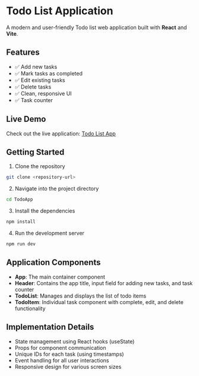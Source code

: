 # Todo List Application

A modern and user-friendly Todo list web application built with **React** and **Vite**.

## Features

- ✅ Add new tasks
- ✅ Mark tasks as completed
- ✅ Edit existing tasks
- ✅ Delete tasks
- ✅ Clean, responsive UI
- ✅ Task counter

## Live Demo

Check out the live application: [Todo List App](https://919hemant.github.io/ToDo-List/)


## Getting Started

1. Clone the repository
```bash
git clone <repository-url>
```

2. Navigate into the project directory
```bash
cd TodoApp
```

3. Install the dependencies
```bash
npm install
```

4. Run the development server
```bash
npm run dev
```

## Application Components

- **App**: The main container component
- **Header**: Contains the app title, input field for adding new tasks, and task counter
- **TodoList**: Manages and displays the list of todo items
- **TodoItem**: Individual task component with complete, edit, and delete functionality

## Implementation Details

- State management using React hooks (useState)
- Props for component communication
- Unique IDs for each task (using timestamps)
- Event handling for all user interactions
- Responsive design for various screen sizes

